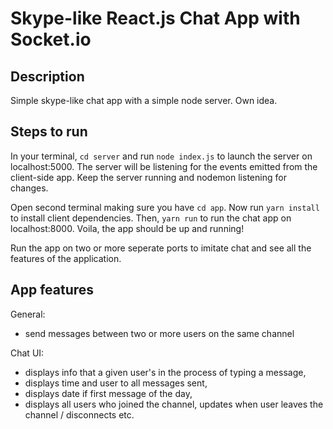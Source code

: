 # Skype-like React.js Chat App with Socket.io

## Description

Simple skype-like chat app with a simple node server. Own idea.

## Steps to run

In your terminal, ```cd server``` and run ```node index.js``` to launch the server on localhost:5000. The server will be listening for the events emitted from the client-side app. Keep the server running and nodemon listening for changes.

Open second terminal making sure you have ```cd app```. Now run ```yarn install``` to install client dependencies. Then, ```yarn run``` to run the chat app on localhost:8000. Voila, the app should be up and running!

Run the app on two or more seperate ports to imitate chat and see all the features of the application.

## App features

General:

- send messages between two or more users on the same channel

Chat UI:

- displays info that a given user's in the process of typing a message,
- displays time and user to all messages sent,
- displays date if first message of the day,
- displays all users who joined the channel, updates when user leaves the channel / disconnects etc.



